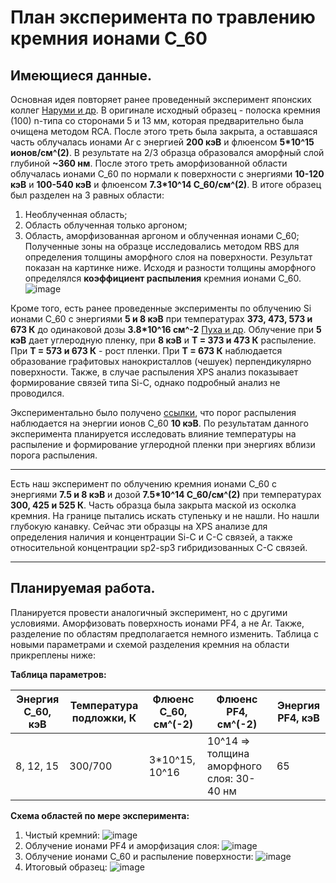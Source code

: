 # План эксперимента по травлению кремния ионами С_60

## Имеющиеся данные.

Основная идея повторяет ранее проведенный эксперимент японских коллег [Наруми и др](https://docs.yandex.ru/docs/view?url=ya-disk-public%3A%2F%2FPOGuvISqY%2FClVHHyEXPaQbK%2Bqx9gJUkk9Re1R0dWbpBO3jS%2Bmy4Cn6c4x1BCpUBKq%2FJ6bpmRyOJonT3VoXnDag%3D%3D%3A%2FQuantumBeamSci6(2022)12_Si%20sputtering%20by%20C60%20Experiment.pdf&name=QuantumBeamSci6(2022)12_Si%20sputtering%20by%20C60%20Experiment.pdf&nosw=1).
В оригинале исходный образец - полоска кремния (100) n-типа со сторонами 5 и 13 мм, которая предварительно была 
очищена методом RCA. После этого треть была закрыта, а оставшаяся часть облучалась ионами Ar с энергией **200 кэВ**
и флюенсом **5*10^15 ионов/см^(2)**. В результате на 2/3 образца образовался аморфный слой глубиной **~360 нм**. После
этого треть аморфизованной области облучалась ионами С_60 по нормали к поверхности с энергиями **10-120 кэВ** и **100-540 кэВ**
и флюенсом **7.3*10^14 С_60/см^(2)**. 
В итоге образец был разделен на 3 равных области:
  1. Необлученная область;
  2. Область облученная только аргоном;
  3. Область, аморфизованная аргоном и облученная ионами С_60;
Полученные зоны на образце исследовались методом RBS для определения толщины аморфного слоя на поверхности. Результат
показан на картинке ниже. Исходя и разности толщины аморфного определялся **коэффициент распыления** кремния ионами С_60.
![image](https://github.com/denisstrizhkin/C60-Si-fall-sim/assets/57823199/e1daa1fa-9dfc-4032-86ed-179c1dea4232)

Кроме того, есть ранее проведенные эксперименты по облучению Si ионами С_60 с энергиями **5 и 8 кэВ** при температурах
**373, 473, 573 и 673 К** до одинаковой дозы **3.8*10^16 см^-2** [Пуха и др](https://docs.yandex.ru/docs/view?url=ya-disk-public%3A%2F%2FPOGuvISqY%2FClVHHyEXPaQbK%2Bqx9gJUkk9Re1R0dWbpBO3jS%2Bmy4Cn6c4x1BCpUBKq%2FJ6bpmRyOJonT3VoXnDag%3D%3D%3A%2FCarbonFilms%2F433323_1_En_15_Chapter_fin.pdf&name=433323_1_En_15_Chapter_fin.pdf&nosw=1). Облучение при **5 кэВ** дает углеродную пленку, при **8 кэВ** и **Т = 373 и 473 К** распыление.
При **Т = 573 и 673 К** - рост пленки. При **Т = 673 К** наблюдается образование графитовых нанокристаллов (чешуек) перпендикулярно поверхности.
Также, в случае распыления XPS анализ показывает формирование связей типа Si-C, однако подробный анализ не проводился. 

Экспериментально было получено [ссылки](), что порог распыления наблюдается на энергии ионов С_60 **10 кэВ**. По результатам данного 
эксперимента планируется исследовать влияние температуры на распыление и формирование углеродной пленки при энергиях вблизи порога распыления.
_____________________________________________________________________________________________________________________________________
Есть наш эксперимент по облучению кремния ионами С_60 с энергиями **7.5 и 8 кэВ** и дозой **7.5*10^14 С_60/см^(2)**
при температурах **300, 425 и 525 К**. Часть образца была закрыта маской из осколка кремния. На границе пытались искать ступеньку и 
не нашли. Но нашли глубокую канавку. Сейчас эти образцы на XPS анализе для определения наличия и концентрации Si-C и С-С связей, а также 
относительной концентрации sp2-sp3 гибридизованных С-С связей.
_____________________________________________________________________________________________________________________________________

## Планируемая работа.

Планируется провести аналогичный эксперимент, но с другими условиями. Аморфизовать поверхность ионами PF4, а не Ar. Также,
разделение по областям предполагается немного изменить. Таблица с новыми параметрами и схемой разделения кремния на области 
прикреплены ниже:

**Таблица параметров:**

|Энергия С_60, кэВ | Температура подложки, К | Флюенс С_60, см^(-2) |           Флюенс PF4, см^(-2)             |Энергия PF4, кэВ|
| ---------------- | ----------------------- | -------------------- | ----------------------------------------- |----------------|
|     8, 12, 15    |          300/700        |    3*10^15, 10^16    | 10^14 => толщина аморфного слоя: 30-40 нм |      65        |

**Схема областей по мере эксперимента:**
1. Чистый кремний:
  ![image](https://github.com/denisstrizhkin/C60-Si-fall-sim/assets/57823199/37e5e6c3-d170-4bf5-bdda-b734546e0a83)
2. Облучение ионами PF4 и аморфизация слоя:
   ![image](https://github.com/denisstrizhkin/C60-Si-fall-sim/assets/57823199/7c2693bb-e844-4964-8857-204a7f4c9ad7)
3. Облучение ионами С_60 и распыление поверхности:
   ![image](https://github.com/denisstrizhkin/C60-Si-fall-sim/assets/57823199/322a5de0-9c6b-4111-b33b-db561f7a1c27)
4. Итоговый образец:
   ![image](https://github.com/denisstrizhkin/C60-Si-fall-sim/assets/57823199/2eaf119c-18a8-44b6-9106-e75968bc8135)
